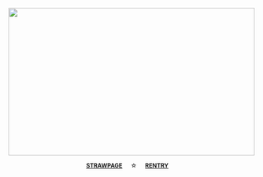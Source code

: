 <p align="center">
  <img width="500" height="300" src="https://github.com/user-attachments/assets/3ba5ad85-cc46-47f3-927b-8be9574629c9">

<div align="center"> 

 <sup>[**STRAWPAGE**](https://todorki.straw.page)⠀⠀☆⠀⠀[**RENTRY**](https://rentry.co/drfreakystein)⠀⠀

 <div align="center">  
